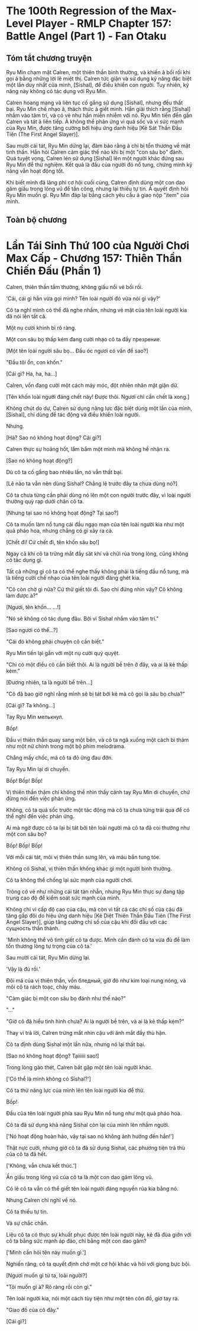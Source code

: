 # The 100th Regression of the Max-Level Player - RMLP Chapter 157: Battle Angel (Part 1) - Fan Otaku

## Tóm tắt chương truyện

Ryu Min chạm mặt Calren, một thiên thần bình thường, và khiến ả bối rối khi gọi ả bằng những lời lẽ miệt thị. Calren tức giận và sử dụng kỹ năng đặc biệt một lần duy nhất của mình, [Sishal], để điều khiển con người. Tuy nhiên, kỹ năng này không có tác dụng với Ryu Min.

Calren hoang mang và liên tục cố gắng sử dụng [Sishal], nhưng đều thất bại. Ryu Min chế nhạo ả, thách thức ả giết mình. Hắn giải thích rằng [Sishal] nhắm vào tâm trí, và có vẻ như hắn miễn nhiễm với nó. Ryu Min tiến đến gần Calren và tát ả liên tiếp. Ả không thể phản ứng vì quá sốc và vì sức mạnh của Ryu Min, được tăng cường bởi hiệu ứng danh hiệu [Kẻ Sát Thần Đầu Tiên (The First Angel Slayer)].

Sau mười cái tát, Ryu Min dừng lại, đảm bảo rằng ả chỉ bị tổn thương về mặt tinh thần. Hắn hỏi Calren cảm giác thế nào khi bị một "con sâu bọ" đánh. Quá tuyệt vọng, Calren lén sử dụng [Sishal] lên một người khác đứng sau Ryu Min để thử nghiệm. Kết quả là đầu của người đó nổ tung, chứng minh kỹ năng vẫn hoạt động tốt.

Khi biết mình đã lãng phí cơ hội cuối cùng, Calren định dùng một con dao găm giấu trong lông vũ để tấn công, nhưng lại thiếu tự tin. Ả quyết định hỏi Ryu Min muốn gì. Ryu Min đáp lại bằng cách yêu cầu ả giao nộp "item" của mình.

## Toàn bộ chương

# Lần Tái Sinh Thứ 100 của Người Chơi Max Cấp - Chương 157: Thiên Thần Chiến Đấu (Phần 1)

Calren, thiên thần tầm thường, không giấu nổi vẻ bối rối.

'Cái, cái gì hắn vừa gọi mình? Tên loài người đó vừa nói gì vậy?'

Cô ta nghĩ mình có thể đã nghe nhầm, nhưng vẻ mặt của tên loài người kia đã nói lên tất cả.

Một nụ cười khinh bỉ rõ ràng.

Một con sâu bọ thấp kém đang cười nhạo cô ta đầy презрение.

[Một tên loài người sâu bọ... Đầu óc ngươi có vấn đề sao?]

"Đầu tôi ổn, con khốn."

[Cái gì? Ha, ha, ha...]

Calren, vốn đang cười một cách máy móc, đột nhiên nhăn mặt giận dữ.

[Tên khốn loài người đáng chết này! Được thôi. Ngươi chỉ cần chết là xong.]

Không chút do dự, Calren sử dụng năng lực đặc biệt dùng một lần của mình, [Sishal], chỉ dùng để tác động và điều khiển loài người.

Nhưng.

[Hả? Sao nó không hoạt động? Cái gì?]

Calren thực sự hoảng hốt, lẩm bẩm một mình mà không hề nhận ra.

[Sao nó không hoạt động?]

Dù cô ta cố gắng bao nhiêu lần, nó vẫn thất bại.

[Lẽ nào ta vẫn nên dùng Sishal? Chẳng lẽ trước đây ta chưa dùng nó?]

Cô ta chưa từng cần phải dùng nó lên một con người trước đây, vì loài người thường quỳ rạp dưới chân cô ta.

[Nhưng tại sao nó không hoạt động? Tại sao?]

Cô ta muốn làm nổ tung cái đầu ngạo mạn của tên loài người kia như một quả pháo hoa, nhưng chẳng có gì xảy ra cả.

[Chết đi! Cứ chết đi, tên khốn sâu bọ!]

Ngay cả khi cô ta trừng mắt đầy sát khí và chửi rủa trong lòng, cũng không có tác dụng gì.

Tất cả những gì cô ta có thể nghe thấy không phải là tiếng đầu nổ tung, mà là tiếng cười chế nhạo của tên loài người đáng ghét kia.

"Cô còn chờ gì nữa? Cứ thử giết tôi đi. Sao chỉ đứng nhìn vậy? Cô không làm được à?"

[Ngươi, tên khốn... ...!]

"Nó sẽ không có tác dụng đâu. Bởi vì Sishal nhắm vào tâm trí."

[Sao ngươi có thể...?]

"Cái đó không phải chuyện cô cần biết."

Ryu Min tiến lại gần với một nụ cười quỷ quyệt.

"Chỉ có một điều cô cần biết thôi. Ai là người bề trên ở đây, và ai là kẻ thấp kém."

[Đương nhiên, ta là người bề trên...]

"Cô đã bao giờ nghĩ rằng mình sẽ bị tát bởi kẻ mà cô gọi là sâu bọ chưa?"

[Cái gì? Ta không...]

Tay Ryu Min мелькнул.

Bốp!

Đầu vị thiên thần quay sang một bên, và cô ta ngã xuống một cách bi thảm như một nữ chính trong một bộ phim melodrama.

Chẳng mấy chốc, má cô ta đỏ ửng đau đớn.

Tay Ryu Min lại di chuyển.

Bốp! Bốp! Bốp!

Vị thiên thần thậm chí không thể nhìn thấy cánh tay Ryu Min di chuyển, chứ đừng nói đến việc phản ứng.

Không, cô ta quá sốc trước một tác động mà cô ta chưa từng trải qua để có thể nghĩ đến việc phản ứng.

Ai mà ngờ được cô ta lại bị tát bởi tên loài người mà cô ta đã coi thường như một con sâu bọ?

Bốp! Bốp! Bốp!

Với mỗi cái tát, môi vị thiên thần sưng lên, và máu bắn tung tóe.

Không có Sishal, vị thiên thần không khác gì một người bình thường.

Cô ta không thể chống lại sức mạnh của người chơi.

Trông có vẻ như những cái tát tàn nhẫn, nhưng Ryu Min thực sự đang tập trung cao độ để kiểm soát sức mạnh của mình.

Không chỉ vì cấp độ cao của cậu, mà còn vì tất cả các chỉ số của cậu đã tăng gấp đôi do hiệu ứng danh hiệu [Kẻ Diệt Thiên Thần Đầu Tiên (The First Angel Slayer)], giúp tăng cường chỉ số của cậu khi đối đầu với các сущность thần thánh.

'Mình không thể vô tình giết cô ta được. Mình cần đánh cô ta vừa đủ để làm tổn thương lòng tự trọng của cô ta.'

Sau mười cái tát, Ryu Min dừng lại.

'Vậy là đủ rồi.'

Đôi má của vị thiên thần, vốn бледный, giờ đỏ như kim loại nung nóng, và môi cô ta rách toạc, chảy máu.

"Cảm giác bị một con sâu bọ đánh như thế nào?"

"..."

"Giờ cô đã hiểu tình hình chưa? Ai là người bề trên, và ai là kẻ thấp kém?"

Thay vì trả lời, Calren trừng mắt nhìn cậu với ánh mắt đầy thù hận.

Cô ta định dùng Sishal một lần nữa, nhưng nó lại thất bại.

[Sao nó không hoạt động? Tạiiiiii sao!]

Trong lòng gào thét, Calren bắt gặp một tên loài người khác.

['Có thể là mình không có Sishal?']

Cô ta thử năng lực của mình lên tên loài người kia để thử.

Bốp!

Đầu của tên loài người phía sau Ryu Min nổ tung như một quả pháo hoa.

Cô ta đã sử dụng khả năng Sishal còn lại của mình lên nhầm người.

['Nó hoạt động hoàn hảo, vậy tại sao nó không ảnh hưởng đến hắn!']

Thật nực cười, nhưng giờ cô ta đã sử dụng Sishal, các phương tiện trả thù của cô ta đã hết.

['Không, vẫn chưa kết thúc.']

Ẩn giấu trong lông vũ của cô ta là một con dao găm lông vũ.

Có lẽ cô ta vẫn có thể giết tên loài người đáng nguyền rủa kia bằng nó.

Nhưng Calren chỉ nghĩ về nó.

Cô ta thiếu tự tin.

Và sự chắc chắn.

Liệu cô ta có thực sự khuất phục được tên loài người này, kẻ đã đùa giỡn với cô ta bằng sức mạnh áp đảo, chỉ bằng một con dao găm?

['Mình cần hỏi tên này muốn gì.']

Nghiến răng, cô ta quyết định chờ một cơ hội khác và hỏi với giọng bực bội.

[Ngươi muốn gì từ ta, loài người?]

"Tôi muốn gì à? Rõ ràng rồi còn gì."

Tên loài người kia, nói một cách tùy tiện như một tên côn đồ, giơ tay ra.

"Giao đồ của cô đây."

[Cái gì?]